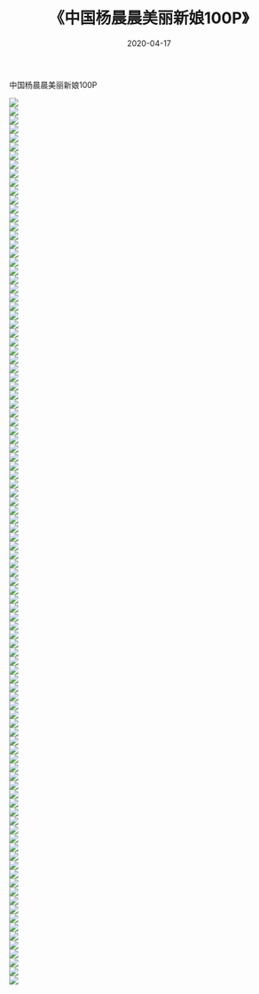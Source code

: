 ﻿---
layout: post
title:  《中国杨晨晨美丽新娘100P》
date:   2020-04-17
img: http://pic.660000.xyz/1:/性感/2020/中国杨晨晨美丽新娘100P/000.jpg
categories: [美女, 清纯, 唯美]
---

中国杨晨晨美丽新娘100P

  ![](http://pic.660000.xyz/1:/性感/2020/中国杨晨晨美丽新娘100P/001.jpg) <br> ![](http://pic.660000.xyz/1:/性感/2020/中国杨晨晨美丽新娘100P/002.jpg) <br> ![](http://pic.660000.xyz/1:/性感/2020/中国杨晨晨美丽新娘100P/003.jpg) <br> ![](http://pic.660000.xyz/1:/性感/2020/中国杨晨晨美丽新娘100P/004.jpg) <br> ![](http://pic.660000.xyz/1:/性感/2020/中国杨晨晨美丽新娘100P/005.jpg) <br> ![](http://pic.660000.xyz/1:/性感/2020/中国杨晨晨美丽新娘100P/006.jpg) <br> ![](http://pic.660000.xyz/1:/性感/2020/中国杨晨晨美丽新娘100P/007.jpg) <br> ![](http://pic.660000.xyz/1:/性感/2020/中国杨晨晨美丽新娘100P/008.jpg) <br> ![](http://pic.660000.xyz/1:/性感/2020/中国杨晨晨美丽新娘100P/009.jpg) <br> ![](http://pic.660000.xyz/1:/性感/2020/中国杨晨晨美丽新娘100P/010.jpg) <br> ![](http://pic.660000.xyz/1:/性感/2020/中国杨晨晨美丽新娘100P/011.jpg) <br> ![](http://pic.660000.xyz/1:/性感/2020/中国杨晨晨美丽新娘100P/012.jpg) <br> ![](http://pic.660000.xyz/1:/性感/2020/中国杨晨晨美丽新娘100P/013.jpg) <br> ![](http://pic.660000.xyz/1:/性感/2020/中国杨晨晨美丽新娘100P/014.jpg) <br> ![](http://pic.660000.xyz/1:/性感/2020/中国杨晨晨美丽新娘100P/015.jpg) <br> ![](http://pic.660000.xyz/1:/性感/2020/中国杨晨晨美丽新娘100P/016.jpg) <br> ![](http://pic.660000.xyz/1:/性感/2020/中国杨晨晨美丽新娘100P/017.jpg) <br> ![](http://pic.660000.xyz/1:/性感/2020/中国杨晨晨美丽新娘100P/018.jpg) <br> ![](http://pic.660000.xyz/1:/性感/2020/中国杨晨晨美丽新娘100P/019.jpg) <br> ![](http://pic.660000.xyz/1:/性感/2020/中国杨晨晨美丽新娘100P/020.jpg) <br> ![](http://pic.660000.xyz/1:/性感/2020/中国杨晨晨美丽新娘100P/021.jpg) <br> ![](http://pic.660000.xyz/1:/性感/2020/中国杨晨晨美丽新娘100P/022.jpg) <br> ![](http://pic.660000.xyz/1:/性感/2020/中国杨晨晨美丽新娘100P/023.jpg) <br> ![](http://pic.660000.xyz/1:/性感/2020/中国杨晨晨美丽新娘100P/024.jpg) <br> ![](http://pic.660000.xyz/1:/性感/2020/中国杨晨晨美丽新娘100P/025.jpg) <br> ![](http://pic.660000.xyz/1:/性感/2020/中国杨晨晨美丽新娘100P/026.jpg) <br> ![](http://pic.660000.xyz/1:/性感/2020/中国杨晨晨美丽新娘100P/027.jpg) <br> ![](http://pic.660000.xyz/1:/性感/2020/中国杨晨晨美丽新娘100P/028.jpg) <br> ![](http://pic.660000.xyz/1:/性感/2020/中国杨晨晨美丽新娘100P/029.jpg) <br> ![](http://pic.660000.xyz/1:/性感/2020/中国杨晨晨美丽新娘100P/030.jpg) <br> ![](http://pic.660000.xyz/1:/性感/2020/中国杨晨晨美丽新娘100P/031.jpg) <br> ![](http://pic.660000.xyz/1:/性感/2020/中国杨晨晨美丽新娘100P/032.jpg) <br> ![](http://pic.660000.xyz/1:/性感/2020/中国杨晨晨美丽新娘100P/033.jpg) <br> ![](http://pic.660000.xyz/1:/性感/2020/中国杨晨晨美丽新娘100P/034.jpg) <br> ![](http://pic.660000.xyz/1:/性感/2020/中国杨晨晨美丽新娘100P/035.jpg) <br> ![](http://pic.660000.xyz/1:/性感/2020/中国杨晨晨美丽新娘100P/036.jpg) <br> ![](http://pic.660000.xyz/1:/性感/2020/中国杨晨晨美丽新娘100P/037.jpg) <br> ![](http://pic.660000.xyz/1:/性感/2020/中国杨晨晨美丽新娘100P/038.jpg) <br> ![](http://pic.660000.xyz/1:/性感/2020/中国杨晨晨美丽新娘100P/039.jpg) <br> ![](http://pic.660000.xyz/1:/性感/2020/中国杨晨晨美丽新娘100P/040.jpg) <br> ![](http://pic.660000.xyz/1:/性感/2020/中国杨晨晨美丽新娘100P/041.jpg) <br> ![](http://pic.660000.xyz/1:/性感/2020/中国杨晨晨美丽新娘100P/042.jpg) <br> ![](http://pic.660000.xyz/1:/性感/2020/中国杨晨晨美丽新娘100P/043.jpg) <br> ![](http://pic.660000.xyz/1:/性感/2020/中国杨晨晨美丽新娘100P/044.jpg) <br> ![](http://pic.660000.xyz/1:/性感/2020/中国杨晨晨美丽新娘100P/045.jpg) <br> ![](http://pic.660000.xyz/1:/性感/2020/中国杨晨晨美丽新娘100P/046.jpg) <br> ![](http://pic.660000.xyz/1:/性感/2020/中国杨晨晨美丽新娘100P/047.jpg) <br> ![](http://pic.660000.xyz/1:/性感/2020/中国杨晨晨美丽新娘100P/048.jpg) <br> ![](http://pic.660000.xyz/1:/性感/2020/中国杨晨晨美丽新娘100P/049.jpg) <br> ![](http://pic.660000.xyz/1:/性感/2020/中国杨晨晨美丽新娘100P/050.jpg) <br> ![](http://pic.660000.xyz/1:/性感/2020/中国杨晨晨美丽新娘100P/051.jpg) <br> ![](http://pic.660000.xyz/1:/性感/2020/中国杨晨晨美丽新娘100P/052.jpg) <br> ![](http://pic.660000.xyz/1:/性感/2020/中国杨晨晨美丽新娘100P/053.jpg) <br> ![](http://pic.660000.xyz/1:/性感/2020/中国杨晨晨美丽新娘100P/054.jpg) <br> ![](http://pic.660000.xyz/1:/性感/2020/中国杨晨晨美丽新娘100P/055.jpg) <br> ![](http://pic.660000.xyz/1:/性感/2020/中国杨晨晨美丽新娘100P/056.jpg) <br> ![](http://pic.660000.xyz/1:/性感/2020/中国杨晨晨美丽新娘100P/057.jpg) <br> ![](http://pic.660000.xyz/1:/性感/2020/中国杨晨晨美丽新娘100P/058.jpg) <br> ![](http://pic.660000.xyz/1:/性感/2020/中国杨晨晨美丽新娘100P/059.jpg) <br> ![](http://pic.660000.xyz/1:/性感/2020/中国杨晨晨美丽新娘100P/060.jpg) <br> ![](http://pic.660000.xyz/1:/性感/2020/中国杨晨晨美丽新娘100P/061.jpg) <br> ![](http://pic.660000.xyz/1:/性感/2020/中国杨晨晨美丽新娘100P/062.jpg) <br> ![](http://pic.660000.xyz/1:/性感/2020/中国杨晨晨美丽新娘100P/063.jpg) <br> ![](http://pic.660000.xyz/1:/性感/2020/中国杨晨晨美丽新娘100P/064.jpg) <br> ![](http://pic.660000.xyz/1:/性感/2020/中国杨晨晨美丽新娘100P/065.jpg) <br> ![](http://pic.660000.xyz/1:/性感/2020/中国杨晨晨美丽新娘100P/066.jpg) <br> ![](http://pic.660000.xyz/1:/性感/2020/中国杨晨晨美丽新娘100P/067.jpg) <br> ![](http://pic.660000.xyz/1:/性感/2020/中国杨晨晨美丽新娘100P/068.jpg) <br> ![](http://pic.660000.xyz/1:/性感/2020/中国杨晨晨美丽新娘100P/069.jpg) <br> ![](http://pic.660000.xyz/1:/性感/2020/中国杨晨晨美丽新娘100P/070.jpg) <br> ![](http://pic.660000.xyz/1:/性感/2020/中国杨晨晨美丽新娘100P/071.jpg) <br> ![](http://pic.660000.xyz/1:/性感/2020/中国杨晨晨美丽新娘100P/072.jpg) <br> ![](http://pic.660000.xyz/1:/性感/2020/中国杨晨晨美丽新娘100P/073.jpg) <br> ![](http://pic.660000.xyz/1:/性感/2020/中国杨晨晨美丽新娘100P/074.jpg) <br> ![](http://pic.660000.xyz/1:/性感/2020/中国杨晨晨美丽新娘100P/075.jpg) <br> ![](http://pic.660000.xyz/1:/性感/2020/中国杨晨晨美丽新娘100P/076.jpg) <br> ![](http://pic.660000.xyz/1:/性感/2020/中国杨晨晨美丽新娘100P/077.jpg) <br> ![](http://pic.660000.xyz/1:/性感/2020/中国杨晨晨美丽新娘100P/078.jpg) <br> ![](http://pic.660000.xyz/1:/性感/2020/中国杨晨晨美丽新娘100P/079.jpg) <br> ![](http://pic.660000.xyz/1:/性感/2020/中国杨晨晨美丽新娘100P/080.jpg) <br> ![](http://pic.660000.xyz/1:/性感/2020/中国杨晨晨美丽新娘100P/081.jpg) <br> ![](http://pic.660000.xyz/1:/性感/2020/中国杨晨晨美丽新娘100P/082.jpg) <br> ![](http://pic.660000.xyz/1:/性感/2020/中国杨晨晨美丽新娘100P/083.jpg) <br> ![](http://pic.660000.xyz/1:/性感/2020/中国杨晨晨美丽新娘100P/084.jpg) <br> ![](http://pic.660000.xyz/1:/性感/2020/中国杨晨晨美丽新娘100P/085.jpg) <br> ![](http://pic.660000.xyz/1:/性感/2020/中国杨晨晨美丽新娘100P/086.jpg) <br> ![](http://pic.660000.xyz/1:/性感/2020/中国杨晨晨美丽新娘100P/087.jpg) <br> ![](http://pic.660000.xyz/1:/性感/2020/中国杨晨晨美丽新娘100P/088.jpg) <br> ![](http://pic.660000.xyz/1:/性感/2020/中国杨晨晨美丽新娘100P/089.jpg) <br> ![](http://pic.660000.xyz/1:/性感/2020/中国杨晨晨美丽新娘100P/090.jpg) <br> ![](http://pic.660000.xyz/1:/性感/2020/中国杨晨晨美丽新娘100P/091.jpg) <br> ![](http://pic.660000.xyz/1:/性感/2020/中国杨晨晨美丽新娘100P/092.jpg) <br> ![](http://pic.660000.xyz/1:/性感/2020/中国杨晨晨美丽新娘100P/093.jpg) <br> ![](http://pic.660000.xyz/1:/性感/2020/中国杨晨晨美丽新娘100P/094.jpg) <br> ![](http://pic.660000.xyz/1:/性感/2020/中国杨晨晨美丽新娘100P/095.jpg) <br> ![](http://pic.660000.xyz/1:/性感/2020/中国杨晨晨美丽新娘100P/096.jpg) <br> ![](http://pic.660000.xyz/1:/性感/2020/中国杨晨晨美丽新娘100P/097.jpg) <br> ![](http://pic.660000.xyz/1:/性感/2020/中国杨晨晨美丽新娘100P/098.jpg) <br> ![](http://pic.660000.xyz/1:/性感/2020/中国杨晨晨美丽新娘100P/099.jpg) <br> ![](http://pic.660000.xyz/1:/性感/2020/中国杨晨晨美丽新娘100P/100.jpg) <br>